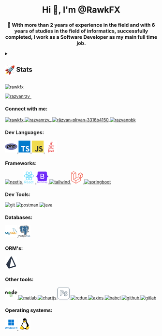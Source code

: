 <h1 align="center">Hi 👋, I'm @RawkFX</h1>
<h3 align="center">👀 With more than 2 years of experience in the field and with 6 years of studies in the field of informatics, successfully completed, I work as a Software Developer as my main full time job.</h3>

<details>
  <summary><h2> <img align="center" src="https://github.com/RawkFX/RawkFX/blob/main/icons/stats.gif" width="32"/> Stats</h2></summary>
  <div align="center">
    <a href="https://app.daily.dev/known"><img src="https://api.daily.dev/devcards/v2/12X3d75FkClcevtrN7onA.png?type=default&r=rwy" width="356" alt="Răzvan's Dev Card"/></a><br/><br/>
    <img src="https://github-readme-stats.vercel.app/api/top-langs/?username=RawkFX&theme=tokyonight&hide_border=false&include_all_commits=true&count_private=false&layout=compact" alt="rawkfx" />
  </div>
</details>
<p align="left">
    <img src="https://komarev.com/ghpvc/?username=rawkfx&label=Profile%20views&color=0e75b6&style=flat" alt="rawkfx" />
</p>
<p align="left">
    <a href="https://twitter.com/razvanrzv_" target="blank">
        <img src="https://img.shields.io/twitter/follow/razvanrzv_?logo=twitter&style=for-the-badge" alt="razvanrzv_" />
    </a>
</p>
<h3 align="left">Connect with me:</h3>
<p align="left">
    <a href="https://dev.to/rawkfx" target="blank">
        <img align="center" src="https://raw.githubusercontent.com/rahuldkjain/github-profile-readme-generator/master/src/images/icons/Social/devto.svg" alt="rawkfx" height="30" width="40" />
    </a>
    <a href="https://twitter.com/razvanrzv_" target="blank">
        <img align="center" src="https://raw.githubusercontent.com/rahuldkjain/github-profile-readme-generator/master/src/images/icons/Social/twitter.svg" alt="razvanrzv_" height="30" width="40" />
    </a>
    <a href="https://linkedin.com/in/răzvan-pîrvan-3316b4150" target="blank">
        <img align="center" src="https://raw.githubusercontent.com/rahuldkjain/github-profile-readme-generator/master/src/images/icons/Social/linked-in-alt.svg" alt="răzvan-pîrvan-3316b4150" height="30" width="40" />
    </a>
    <a href="https://fb.com/razvanpbk" target="blank">
        <img align="center" src="https://raw.githubusercontent.com/rahuldkjain/github-profile-readme-generator/master/src/images/icons/Social/facebook.svg" alt="razvanpbk" height="30" width="40" />
    </a>
</p>
<h3 align="left">Dev Languages:</h3>
<p align="left">
    <a href="https://www.php.net" target="_blank" rel="noreferrer">
        <img src="https://raw.githubusercontent.com/devicons/devicon/master/icons/php/php-original.svg" alt="php" width="40" height="40" />
    </a>
    <a href="https://www.typescriptlang.org/" target="_blank" rel="noreferrer">
        <img src="https://raw.githubusercontent.com/devicons/devicon/master/icons/typescript/typescript-original.svg" alt="typescript" width="40" height="40" />
    </a>
    <a href="https://developer.mozilla.org/en-US/docs/Web/JavaScript" target="_blank" rel="noreferrer">
        <img src="https://raw.githubusercontent.com/devicons/devicon/master/icons/javascript/javascript-original.svg" alt="javascript" width="40" height="40" />
    </a>
    <a href="https://www.java.com/en/" target="_blank" rel="noreferrer">
        <img src="https://raw.githubusercontent.com/devicons/devicon/6910f0503efdd315c8f9b858234310c06e04d9c0/icons/java/java-plain-wordmark.svg" alt="java" width="40" height="40" />
    </a>
</p>
<h3 align="left">Frameworks:</h3>
<p>
    <a href="https://nextjs.org/" target="_blank" rel="noreferrer">
        <img src="https://cdn.worldvectorlogo.com/logos/nextjs-2.svg" alt="nextjs" width="40" height="40" />
    </a>
    <a href="https://reactjs.org/" target="_blank" rel="noreferrer">
        <img src="https://raw.githubusercontent.com/devicons/devicon/master/icons/react/react-original-wordmark.svg" alt="react" width="40" height="40" />
    </a>
    <a href="https://getbootstrap.com" target="_blank" rel="noreferrer">
        <img src="https://raw.githubusercontent.com/devicons/devicon/master/icons/bootstrap/bootstrap-plain-wordmark.svg" alt="bootstrap" width="40" height="40" />
    </a>
    <a href="https://tailwindcss.com/" target="_blank" rel="noreferrer">
        <img src="https://www.vectorlogo.zone/logos/tailwindcss/tailwindcss-icon.svg" alt="tailwind" width="40" height="40" />
    </a>
    <a href="https://laravel.com/" target="_blank" rel="noreferrer">
        <img src="https://raw.githubusercontent.com/devicons/devicon/6910f0503efdd315c8f9b858234310c06e04d9c0/icons/laravel/laravel-original.svg" alt="tailwind" width="40" height="40" />
    </a>
    <a href="https://spring.io/" target="_blank" rel="noreferrer">
        <img src="https://cdn.jsdelivr.net/gh/devicons/devicon@latest/icons/spring/spring-original-wordmark.svg" alt="springboot" width="40" height="40" />
    </a>
</p>
<h3 align="left">Dev Tools:</h3>
<p>
    <a href="https://git-scm.com/" target="_blank" rel="noreferrer">
        <img src="https://www.vectorlogo.zone/logos/git-scm/git-scm-icon.svg" alt="git" width="40" height="40" />
    </a>
    <a href="https://postman.com" target="_blank" rel="noreferrer">
        <img src="https://www.vectorlogo.zone/logos/getpostman/getpostman-icon.svg" alt="postman" width="40" height="40" />
    </a>
    <a href="https://hoppscotch.io/" target="_blank" rel="noreferrer">
        <img src="https://i.imgur.com/NPIso1G.png" alt="java" width="40" height="40" />
    </a>
</p>
<h3 align="left">Databases:</h3>
<p>
    <a href="https://www.mysql.com/" target="_blank" rel="noreferrer">
        <img src="https://raw.githubusercontent.com/devicons/devicon/master/icons/mysql/mysql-original-wordmark.svg" alt="mysql" width="40" height="40" />
    </a>
    <a href="https://www.postgresql.org" target="_blank" rel="noreferrer">
        <img src="https://raw.githubusercontent.com/devicons/devicon/master/icons/postgresql/postgresql-original-wordmark.svg" alt="postgresql" width="40" height="40" />
    </a>
</p>
<h3 align="left">ORM's:</h3>
<p>
    <a href="https://www.prisma.io/" target="_blank" rel="noreferrer">
        <img src="https://raw.githubusercontent.com/devicons/devicon/6910f0503efdd315c8f9b858234310c06e04d9c0/icons/prisma/prisma-original.svg" alt="mysql" width="40" height="40" />
    </a>
</p>
<h3 align="left">Other tools:</h3>
<p>
    <a href="https://nodejs.org" target="_blank" rel="noreferrer">
        <img src="https://raw.githubusercontent.com/devicons/devicon/master/icons/nodejs/nodejs-original-wordmark.svg" alt="nodejs" width="40" height="40" />
    </a>
    <a href="https://www.mathworks.com/" target="_blank" rel="noreferrer">
        <img src="https://upload.wikimedia.org/wikipedia/commons/2/21/Matlab_Logo.png" alt="matlab" width="40" height="40" />
    </a>
    <a href="https://www.chartjs.org" target="_blank" rel="noreferrer">
        <img src="https://www.chartjs.org/media/logo-title.svg" alt="chartjs" width="40" height="40" />
    </a>
    <a href="https://www.photoshop.com/en" target="_blank" rel="noreferrer">
        <img src="https://raw.githubusercontent.com/devicons/devicon/master/icons/photoshop/photoshop-line.svg" alt="photoshop" width="40" height="40" />
    </a>
    <a href="https://redux.js.org/" target="_blank" rel="noreferrer">
        <img src="https://cdn.jsdelivr.net/gh/devicons/devicon@latest/icons/redux/redux-original.svg" alt="redux" width="40" height="40" />
    </a>
    <a href="https://axios-http.com/" target="_blank" rel="noreferrer">
        <img src="https://cdn.jsdelivr.net/gh/devicons/devicon@latest/icons/axios/axios-plain-wordmark.svg" alt="axios" width="40" height="40" />
    </a>
    <a href="https://babeljs.io/" target="_blank" rel="noreferrer">
        <img src="https://cdn.jsdelivr.net/gh/devicons/devicon@latest/icons/babel/babel-original.svg" alt="babel" width="40" height="40" />
    </a>
    <a href="https://github.com/" target="_blank" rel="noreferrer">
        <img src="https://cdn.jsdelivr.net/gh/devicons/devicon@latest/icons/github/github-original.svg" alt="github" width="40" height="40" />
    </a>
    <a href="https://gitlab.com/" target="_blank" rel="noreferrer">
        <img src="https://cdn.jsdelivr.net/gh/devicons/devicon@latest/icons/gitlab/gitlab-plain-wordmark.svg" alt="gitlab" width="40" height="40" />
    </a>
</p>
<h3 align="left">Operating systems:</h3>
<p>
    <a href="https://nodejs.org" target="_blank" rel="noreferrer">
        <img src="https://raw.githubusercontent.com/devicons/devicon/6910f0503efdd315c8f9b858234310c06e04d9c0/icons/windows11/windows11-original-wordmark.svg" alt="nodejs" width="40" height="40" />
    </a>
    <a href="https://www.linux.org/" target="_blank" rel="noreferrer">
        <img src="https://raw.githubusercontent.com/devicons/devicon/master/icons/linux/linux-original.svg" alt="linux" width="40" height="40" />
    </a>
</p>
<!---

- 👋 Hi, I’m @RawkFX
- 👀 With more than 1 year of experience in the field and with 4 years of studies in the field of informatics, successfully completed, I work as a Jr. FullStack Web Developer as my main full time job.


RawkFX/RawkFX is a ✨ special ✨ repository because its `README.md` (this file) appears on your GitHub profile.
You can click the Preview link to take a look at your changes.
--->
